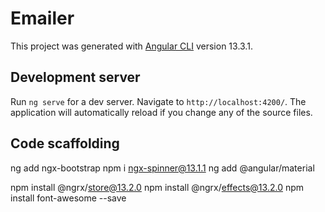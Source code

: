 # Emailer

This project was generated with [Angular CLI](https://github.com/angular/angular-cli) version 13.3.1.

## Development server

Run `ng serve` for a dev server. Navigate to `http://localhost:4200/`. The application will automatically reload if you change any of the source files.

## Code scaffolding

ng add ngx-bootstrap
npm i ngx-spinner@13.1.1
ng add @angular/material

npm install @ngrx/store@13.2.0
npm install @ngrx/effects@13.2.0
npm install font-awesome --save